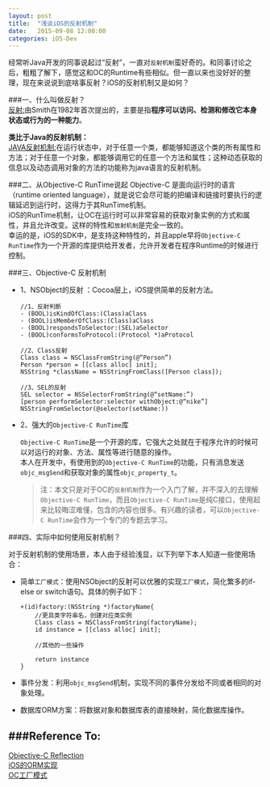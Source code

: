 ```yaml
---
layout: post
title:  "浅谈iOS的反射机制"
date:   2015-09-08 12:00:00
categories: iOS-Dev
---
```

经常听Java开发的同事说起过“反射”，一直对`反射机制`蛮好奇的。和同事讨论之后，粗粗了解下，感觉这和OC的Runtime有些相似。但一直以来也没好好的整理，现在来说说到底啥事反射？iOS的反射机制又是如何？

###一、什么叫做反射？  
[反射:][Reflection_Define]由Smith在1982年首次提出的，主要是指**程序可以访问、检测和修改它本身状态或行为的一种能力**。  

**类比于Java的反射机制：**  
[JAVA反射机制:][Java_Reflection_Define]在运行状态中，对于任意一个类，都能够知道这个类的所有属性和方法；对于任意一个对象，都能够调用它的任意一个方法和属性；这种动态获取的信息以及动态调用对象的方法的功能称为java语言的反射机制。   

###二、从Objective-C RunTime说起
Objective-C 是面向运行时的语言（runtime oriented language），就是说它会尽可能的把编译和链接时要执行的逻辑延迟到运行时，这得力于其RunTime机制。  
iOS的RunTime机制，让OC在运行时可以非常容易的获取对象实例的方式和属性，并且允许改变。这样的特性和`放射机制`是完全一致的。   
幸运的是，iOS的SDK中，是支持这种特性的，并且apple早将`Objective-C RunTime`作为一个开源的库提供给开发者，允许开发者在程序Runtime的时候进行控制。   

###三、Objective-C 反射机制  
*	1、NSObject的反射 ：Cocoa层上，iOS提供简单的反射方法。
	
		//1、反射判断
		- (BOOL)isKindOfClass:(Class)aClass  
		- (BOOL)isMemberOfClass:(Class)aClass 
		- (BOOL)respondsToSelector:(SEL)aSelector 
		- (BOOL)conformsToProtocol:(Protocol *)aProtocol  
		
		//2、Class反射
		Class class = NSClassFromString(@“Person”)
		Person *person = [[class alloc] init];
		NSString *className = NSStringFromClass([Person class]);
		
		//3、SEL的反射
		SEL selector = NSSelectorFromString(@“setName:”)
		[person performSelector:selector withObject:@“nike”]
		NSStringFromSelector(@selector(setName:))

*	2、强大的`Objective-C RunTime`库   

	`Objective-C RunTime`是一个开源的库，它强大之处就在于程序允许的时候可以对运行的对象、方法、属性等进行随意的操作。  
	本人在开发中，有使用到的`Objective-C RunTime`的功能，只有消息发送`objc_msgSend`和获取对象的属性`objc_property_t`。  
	
	>注：本文只是对于OC的`反射机制`作为一个入门了解，并不深入的去理解`Objective-C RunTime`，而且`Objective-C RunTime`是纯C接口，使用起来比较晦涩难懂，包含的内容也很多。有兴趣的读者，可以`Objective-C RunTime`会作为一个专门的专题去学习。

###四、实际中如何使用反射机制？

对于反射机制的使用场景，本人由于经验浅显，以下列举下本人知道一些使用场合：  

*	简单`工厂模式`：使用NSObject的反射可以优雅的实现`工厂模式`，简化繁多的if-else or switch语句。具体的例子如下：
		
		+(id)factory:(NSString *)factoryName{
			//更具类字符串名，创建对应类实例
			Class class = NSClassFromString(factoryName);
			id instance = [[class alloc] init];

			//其他的一些操作
			
			return instance
		}
		
*	事件分发：利用`objc_msgSend`机制，实现不同的事件分发给不同或者相同的对象处理。
*	数据库ORM方案：将数据对象和数据库表的直接映射，简化数据库操作。	

###Reference To:   
--- 
[Objective-C Reflection](http://www.cnblogs.com/dyingbleed/archive/2013/05/05/3029547.html)  
[iOS的ORM实现](http://www.cocoachina.com/bbs/read.php?tid=104797)  
[OC工厂模式](http://www.cnblogs.com/rosylxf/archive/2012/07/22/2603927.html)


[Reflection_Define]:	http://baike.baidu.com/link?url=xtsczEFXW5D0aNCK9FQKaZuAqgF9GkDg-WR6MzO0fSqUM7F9g3yJoajJ1xnqWIXxAVbMAZOAleeajFYIc3nFda  
[Java_Reflection_Define]:	http://baike.baidu.com/link?url=xtsczEFXW5D0aNCK9FQKaZuAqgF9GkDg-WR6MzO0fSrHjSfl_gahaJ5geGHHOM2bPY_bvguohwuIkJvi457UdK
